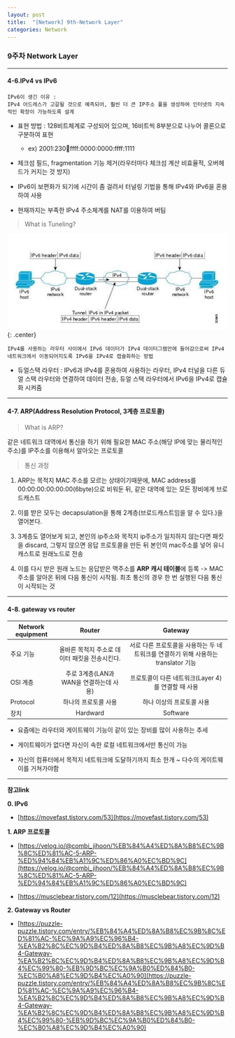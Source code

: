 ```yaml
---
layout: post
title:  "[Network] 9th-Network Layer"
categories: Network
---
```


### 9주차 Network Layer

---

#### 4-6.IPv4 vs IPv6

    IPv6이 생긴 이유 :
    IPv4 어드레스가 고갈될 것으로 예측되어, 훨씬 더 큰 IP주소 풀을 생성하여 인터넷의 지속적인 확장이 가능하도록 설계

   - 표현 방법 : 128비트체계로 구성되어 있으며, 16비트씩 8부분으로 나누어 콜론으로 구분하여 표현
     - ex) 2001:230:abcd:ffff:0000:0000:ffff:1111

- 체크섬 필드, fragmentation 기능 제거(라우터마다 체크섬 계산 비효율적, 오버헤드가 커지는 것 방지)

- IPv6이 보편화가 되기에 시간이 좀 걸려서 터널링 기법을 통해 IPv4와 IPv6을 혼용하여 사용

- 현재까지는 부족한 IPv4 주소체계를 NAT를 이용하여 버팀

> What is Tuneling?

![1](/public/img/network/9주차/1.JPG){: .center}

    IPv4를 사용하는 라우터 사이에서 IPv6 데이터가 IPv4 데이터그램안에 들어감으로써 IPv4 네트워크에서 이동되어지도록 IPv6을 IPv4로 캡슐화하는 방법

- 듀얼스택 라우터 : IPv6과 IPv4를 혼용하여 사용하는 라우터, IPv4 터널을 다른 듀얼 스택 라우터와 연결하여 데이터 전송, 듀얼 스택 라우터에서 IPv6을 IPv4로 캡슐화 시켜줌 

---

#### 4-7. ARP(Address Resolution Protocol, 3계층 프로토콜)

> What is ARP?

   같은 네트워크 대역에서 통신을 하기 위해 필요한 MAC 주소(해당 IP에 맞는 물리적인 주소)를 IP주소를 이용해서 알아오는 프로토콜

> 통신 과정

1. ARP는 목적지 MAC 주소를 모르는 상태이기때문에, MAC address를 00:00:00:00:00:00(6byte)으로 비워둔 뒤, 같은 대역에 있는 모든 장비에게 브로드캐스트

2. 이를 받은 모두는 decapsulation을 통해 2계층(브로드캐스트임을 알 수 있다.)을 열어본다.

3. 3계층도 열어보게 되고, 본인의 ip주소와 목적지 ip주소가 일치하지 않는다면 패킷을 discard, 그렇지 않으면 응답 프로토콜을 만든 뒤 본인의 mac주소를 넣어 유니캐스트로 원래노드로 전송

4. 이를 다시 받은 원래 노드는 응답받은 맥주소를 **ARP 캐시 테이블**에 등록
-> MAC주소를 알아온 뒤에 다음 통신이 시작됨. 최초 통신의 경우 한 번 실행된 다음 통신이 시작되는 것

---

#### 4-8. gateway vs router

|Network equipment|Router|Gateway|
|------|:---:|:---:|
|주요 기능|올바른 목적지 주소로 데이터 패킷을 전송시킨다.|서로 다른 프로토콜을 사용하는 두 네트워크를 연결하기 위해 사용하는 translator 기능|
|OSI 계층|주로 3계층(LAN과 WAN을 연결하는데 사용)|프로토콜이 다른 네트워크(Layer 4)를 연결할 때 사용|
|Protocol|하나의 프로토콜 사용|하나 이상의 프로토콜 사용| 
|장치|Hardward|Software|

* 요즘에는 라우터와 게이트웨이 기능이 같이 있는 장비를 많이 사용하는 추세

* 게이트웨이가 없다면 자신이 속한 로컬 네트워크에서만 통신이 가능

* 자신의 컴퓨터에서 목적지 네트워크에 도달하기까지 최소 한개 ~ 다수의 게이트웨이를 거쳐가야함


---

**참고link**

**0. IPv6**
 - [https://movefast.tistory.com/53](https://movefast.tistory.com/53)


**1. ARP 프로토콜**
 - [https://velog.io/@combi_jihoon/%EB%84%A4%ED%8A%B8%EC%9B%8C%ED%81%AC-5-ARP-%ED%94%84%EB%A1%9C%ED%86%A0%EC%BD%9C](https://velog.io/@combi_jihoon/%EB%84%A4%ED%8A%B8%EC%9B%8C%ED%81%AC-5-ARP-%ED%94%84%EB%A1%9C%ED%86%A0%EC%BD%9C)

- [https://musclebear.tistory.com/12](https://musclebear.tistory.com/12)

**2. Gateway vs Router**

 - [https://puzzle-puzzle.tistory.com/entry/%EB%84%A4%ED%8A%B8%EC%9B%8C%ED%81%AC-%EC%9A%A9%EC%96%B4-%EA%B2%8C%EC%9D%B4%ED%8A%B8%EC%9B%A8%EC%9D%B4-Gateway-%EA%B2%8C%EC%9D%B4%ED%8A%B8%EC%9B%A8%EC%9D%B4%EC%99%80-%EB%9D%BC%EC%9A%B0%ED%84%B0-%EC%B0%A8%EC%9D%B4%EC%A0%90](https://puzzle-puzzle.tistory.com/entry/%EB%84%A4%ED%8A%B8%EC%9B%8C%ED%81%AC-%EC%9A%A9%EC%96%B4-%EA%B2%8C%EC%9D%B4%ED%8A%B8%EC%9B%A8%EC%9D%B4-Gateway-%EA%B2%8C%EC%9D%B4%ED%8A%B8%EC%9B%A8%EC%9D%B4%EC%99%80-%EB%9D%BC%EC%9A%B0%ED%84%B0-%EC%B0%A8%EC%9D%B4%EC%A0%90)